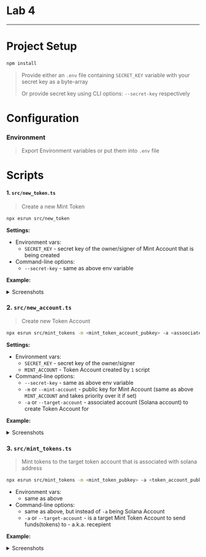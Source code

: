 # Lab 4


---
# Project Setup 
```sh
npm install
```

> Provide either an `.env` file containing `SECRET_KEY` variable with your secret key as a byte-array
> 
> Or provide secret key using CLI options: `--secret-key` respectively


# Configuration
### Environment
> Export Environment variables or put them into `.env` file



# Scripts
#### 1. `src/new_token.ts`
> Create a new Mint Token
```sh
npx esrun src/new_token
```

**Settings:**
- Environment vars:
    - `SECRET_KEY` - secret key of the owner/signer of Mint Account that is being created
- Command-line options:
    - `--secret-key` - same as above env variable

**Example:**
<details>
    <summary>Screenshots</summary>
    <img src="../assets/img/lab_4/create_token.png">
</details>


### 2. `src/new_account.ts`
> Create new Token Account

```sh
npx esrun src/mint_tokens -m <mint_token_account_pubkey> -a <assoociated_solana_account_pubkey>
```

**Settings:**
- Environment vars:
    - `SECRET_KEY` - secret key of the owner/signer
    - `MINT_ACCOUNT` - Token Account created by `1` script
- Command-line options:
    - `--secret-key` - same as above env variable 
    - `-m` or `--mint-account` - public key for Mint Account (same as above `MINT_ACCOUNT` and takes priority over it if set)
    - `-a` or `--target-account` - associated account (Solana account) to create Token Account for

**Example:**
<details>
    <summary>Screenshots</summary>
    <img src="../assets/img/lab_4/create_account.png">
</details>



### 3. `src/mint_tokens.ts`
> Mint tokens to the target token account that is associated with solana address
```sh
npx esrun src/mint_tokens -m <mint_token_pubkey> -a <token_account_pubkey>
```

- Environment vars:
    - same as above 
- Command-line options:
    - same as above, but instead of `-a` being Solana Account
    - `-a` or `--target-account` - is a target Mint Token Account to send funds(tokens) to - a.k.a. recepient

**Example:**
<details>
    <summary>Screenshots</summary>
    1. Mint
        - <img src="../assets/img/lab_4/mint_tokens.png">
    2. Result
        - <img src="../assets/img/lab_4/minted_1.png">
        - <img src="../assets/img/lab_4/minted_2.png">
</details>
